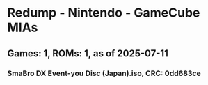 # Redump - Nintendo - GameCube MIAs
## Games: 1, ROMs: 1, as of 2025-07-11

### SmaBro DX Event-you Disc (Japan).iso, CRC: 0dd683ce
